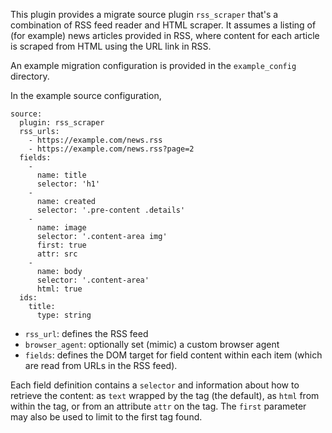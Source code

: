 This plugin provides a migrate source plugin `rss_scraper` that's a combination of RSS feed reader and HTML scraper. It assumes a listing of (for example) news articles provided in RSS, where content for each article is scraped from HTML using the URL link in RSS.

An example migration configuration is provided in the `example_config` directory. 

In the example source configuration,

```
source:
  plugin: rss_scraper
  rss_urls: 
    - https://example.com/news.rss
    - https://example.com/news.rss?page=2
  fields:
    -
      name: title
      selector: 'h1'
    -
      name: created
      selector: '.pre-content .details'
    -
      name: image
      selector: '.content-area img'
      first: true
      attr: src
    -
      name: body
      selector: '.content-area'
      html: true
  ids:
    title:
      type: string
```

- `rss_url`: defines the RSS feed
- `browser_agent`: optionally set (mimic) a custom browser agent
- `fields`: defines the DOM target for field content within each item (which are read from URLs in the RSS feed).

Each field definition contains a `selector` and information about how to retrieve the content: as `text` wrapped by the tag (the default), as `html` from within the tag, or from an attribute `attr` on the tag. The `first` parameter may also be used to limit to the first tag found.